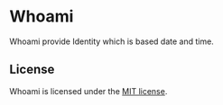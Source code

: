 # Whoami

Whoami provide Identity which is based date and time.


## License

Whoami is licensed under the [MIT license](LICENSE).
